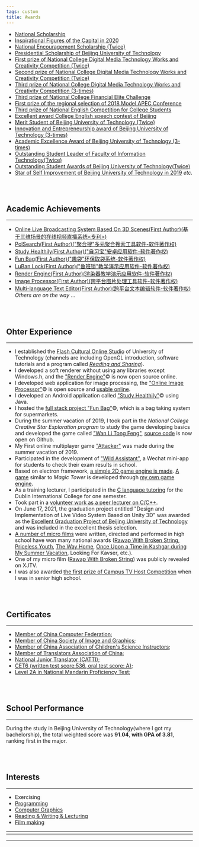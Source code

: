 ```yaml
---
tags: custom
title: Awards
---
```




* [National Scholarship](https://raw.githubusercontent.com/Ezharjan/cv/built/assets/awards/国家奖学金获奖证书-min.jpg)
* [Inspirational Figures of the Capital in 2020](https://raw.githubusercontent.com/Ezharjan/cv/built/assets/awards/首都校园励志人物-min.jpg)
* [National Encouragement Scholarship (Twice)](https://raw.githubusercontent.com/Ezharjan/cv/built/assets/awards/2018-2019国家励志奖学金-min.jpg)
* [Presidential Scholarship of Beijing University of Technology](https://raw.githubusercontent.com/Ezharjan/cv/built/assets/awards/校长奖学金扫描版-min.jpg) 
* [First prize of National College Digital Media Technology Works and Creativity Competition (Twice)](https://raw.githubusercontent.com/Ezharjan/cv/built/assets/awards/全国大学生数字媒体科技作品大赛一等奖_艾孜尔江-min.jpg)
* [Second prize of National College Digital Media Technology Works and Creativity Competition (Twice)](https://raw.githubusercontent.com/Ezharjan/cv/built/assets/awards/全国大学生数字媒体科技作品竞赛二等奖_艾孜尔江-min.jpg)
* [Third prize of National College Digital Media Technology Works and Creativity Competition (3-times)](https://raw.githubusercontent.com/Ezharjan/cv/built/assets/awards/趣袋_第八届全国大学生数字媒体科技作品及创意竞赛全国总决赛三等奖-min.jpg)
* [Third prize of National College Financial Elite Challenge](https://raw.githubusercontent.com/Ezharjan/cv/built/assets/awards/全国大学生金融精英挑战赛三等奖_艾孜尔江-min.jpg)
* [First prize of the regional selection of 2018 Model APEC Conference](https://raw.githubusercontent.com/Ezharjan/cv/built/assets/awards/全国ModelApec大赛华北赛区一等奖_艾孜尔江-min.jpg)
* [Third prize of National English Competition for College Students](https://raw.githubusercontent.com/Ezharjan/cv/built/assets/awards/全国大学生英语竞赛三等奖_艾孜尔江-min.jpg)
* [Excellent award College English speech contest of Beijing](https://raw.githubusercontent.com/Ezharjan/cv/built/assets/awards/北京市英语演讲大赛优秀奖_艾孜尔江-min.jpg)
* [Merit Student of Beijing University of Technology (Twice)](https://raw.githubusercontent.com/Ezharjan/cv/built/assets/awards/北京工业大学三好学生-min.jpg)
* [Innovation and Entrepreneurship award of Beijing University of Technology (3-times)](https://raw.githubusercontent.com/Ezharjan/cv/built/assets/awards/北京工业大学创新创业奖-min.jpg)
* [Academic Excellence Award of Beijing University of Technology (3-times)](https://raw.githubusercontent.com/Ezharjan/cv/built/assets/awards/北京工业大学学习优秀奖-min.jpg)
* [Outstanding Student Leader of Faculty of Information Technology(Twice)](https://raw.githubusercontent.com/Ezharjan/cv/built/assets/awards/校广播台资讯频道负责人任职证明_艾孜尔江-min.jpg)
* [Outstanding Student Awards of Beijing University of Technology(Twice)](https://raw.githubusercontent.com/Ezharjan/cv/built/assets/awards/杰出学子雏鹰计划_艾孜尔江-min.jpg)
* [Star of Self Improvement of Beijing University of Technology in 2019](https://raw.githubusercontent.com/Ezharjan/cv/built/assets/awards/自强之星获奖证书-min.jpg)
_etc._

<br>
<br>

Academic Achievements
---
---
* [<PATENT>Online Live Broadcasting System Based On 3D Scenes(First Author)(基于三维场景的在线视频直播系统<专利>)](https://kns.cnki.net/kcms/detail/detail.aspx?dbcode=SCPD&dbname=SCPD202102&filename=CN113382305A&uniplatform=NZKPT&v=h8Rtgte5nZtON59qvje7enPr1Aqe9neuwEZdUftPonwLSDII0PYa_-W4fv_gUfY5)
* [PolSearch(First Author)("聚合搜"多元聚合搜索工具软件-软件著作权)](https://github.com/Ezharjan/SearchEngines/tree/master/PolSearch2.0)
* [Study Healthily(First Author)("自习宝"安卓应用软件-软件著作权)](https://github.com/Ezharjan/StudyWithMe)
* [Fun Bag(First Author)("趣袋"环保取袋系统-软件著作权)](https://github.com/Ezharjan/FunBag)
* [LuBan Lock(First Author)("鲁班锁"教学演示应用软件-软件著作权)](https://github.com/Ezharjan/LuBanLock)
* [Render Engine(First Author)(渲染器教学演示应用软件-软件著作权)](https://github.com/Ezharjan/RenderEngine)
* [Image Processor(First Author)(跨平台图片处理工具软件-软件著作权)](https://github.com/Ezharjan/RenderEngine)
* [Multi-language Text Editor(First Author)(跨平台文本编辑软件-软件著作权)](https://gitee.com/ezharjan/pad)
_Others are on the way_ ...





<br>
<br>





Ohter Experience
---
---

- I established the [Flash Cultural Online Studio](https://space.bilibili.com/474084000) of University of Technology (channels are including OpenGL introduction, software tutorials and a program called _[Reading and Sharing](https://github.com/Ezharjan/WanLiTongFengScripts.git)_).
- I developed a soft renderer without using any libraries except Windows.h, and the ["Render Engine"](https://github.com/Ezharjan/RenderEngine.git)© is now open source online.
- I developed web application for image processing, the ["Online Image Processor"](https://github.com/Ezharjan/OnlineImgCopressor.git)© is open source and [usable online](https://ezharjan.github.io/OnlineImgCopressor).
- I developed an Android application called ["Study Healthily"](https://github.com/Ezharjan/StudyWithMe.git)© using Java.
- I hosted the [full stack project "Fun Bag"](https://github.com/Ezharjan/FunBag.git)©, which is a bag taking system for supermarkets.
- During the summer vacation of 2019, I took part in the _National College Creative Star Exploration program_ to study the game developing basics and developed the game called ["Wan Li Tong Feng"](https://www.bilibili.com/video/BV11t411M7ak?share_source=copy_web), [source code](https://github.com/Ezharjan/WanLiTongFengScripts.git) is now open on Github.
- My First online multiplayer game ["Attacker"](https://gitee.com/ezharjan/MyTeamGame) was made during the summer vacation of 2019.
- Participated in the development of ["Wild Assistant"](https://github.com/WildHelper/MiniProgram.git), a Wechat mini-app for students to check their exam results in school.
- Based on electron framework, [a simple 2D game engine is made](https://gitee.com/ezharjan/MyTeamGame). [A game](https://ezharjan.gitee.io/myteamgame) similar to _Magic Tower_ is developed through [my own game engine](https://www.bilibili.com/video/BV16K411H753?share_source=copy_web).
- As a training lecturer, I participated in the [C language tutoring](https://raw.githubusercontent.com/Ezharjan/cv/built/assets/awards/国际学院C语言辅导记录照片.jpg) for the Dublin International College for one semester.
- Took part in a [volunteer work as a peer lecturer on C/C++](https://www.bilibili.com/video/BV1jE411D7S5/).
- On June 17, 2021, the graduation project entitled "Design and Implementation of Live Video System Based on Unity 3D" was awarded as the [Excellent Graduation Project of Beijing University of Technology](https://gitee.com/ezharjan/live-receiver) and was included in the excellent thesis selection.
- [A number of micro films](https://www.cnblogs.com/ezhar/p/14259440.html) were written, directed and performed in high school have won many national awards ([Rawap With Broken String](https://v.qq.com/x/page/v07763zvo0a.html), [Priceless Youth](https://www.bilibili.com/video/BV1fE411o7z2?share_source=copy_web), [The Way Home](https://www.bilibili.com/video/BV1fE411o7z2?share_source=copy_web), [Once Upon a Time in Kashgar during My Summer Vacation](https://v.qq.com/x/page/u0772ucsspi.html), Looking For Kavser, etc.).
- One of my micro film ([Rawap With Broken String](https://raw.githubusercontent.com/Ezharjan/cv/built/assets/awards/《阳光心弦》证书.jpg)) was publicly revealed on XJTV.
- I was also awarded [the first prize of Campus TV Host Competition](https://raw.githubusercontent.com/Ezharjan/cv/built/assets/awards/全国主持人大赛一等奖奖杯.jpg) when I was in senior high school.


<br>
<br>


Certificates
---
---

* [Member of China Computer Federation](https://raw.githubusercontent.com/Ezharjan/cv/built/assets/awards/艾孜尔江中国计算机学会会员证书.jpg);
* [Member of China Society of Image and Graphics](https://raw.githubusercontent.com/Ezharjan/cv/built/assets/awards/艾孜尔江中国图形学学会会员证书.jpg);
* [Member of China Association of Children's Science Instructors](https://raw.githubusercontent.com/Ezharjan/cv/built/assets/awards/艾孜尔江-中国青少年科技辅导员协会电子会员证.jpg);
* [Member of Translators Association of China](https://raw.githubusercontent.com/Ezharjan/cv/built/assets/awards/艾孜尔江-中国翻译协会会员证.jpg);
* [National Junior Translator (CATTI)](https://raw.githubusercontent.com/Ezharjan/cv/built/assets/awards/国家三级笔译员_艾孜尔江-min.jpg);
* [CET6 (written test score:536, oral test score: A)](https://raw.githubusercontent.com/Ezharjan/cv/built/assets/awards/大学英语六级成绩证明_艾孜尔江-min.jpg);
* [Level 2A in National Mandarin Proficiency Test](https://raw.githubusercontent.com/Ezharjan/cv/built/assets/awards/普通话水平测试证书扫描版-min.jpg);


<br>
<br>


School Performance
---
---
During the study in Beijing University of Technology(where I got my bachelorship), the total weighted score was **91.04**, **with GPA of 3.81**, ranking first in the major.


<br>
<br>


Interests
---
---
* Exercising
* [Programming](https://gitee.com/softwarelab)
* [Computer Graphics](https://www.bilibili.com/video/BV1jE411D7S5/)
* [Reading & Writing & Lecturing](https://www.bilibili.com/video/BV1zE411F7m3/?spm_id_from=333.788.recommend_more_video.2)
* [Film making](https://space.bilibili.com/474084000?spm_id_from=333.788.0.0)




<html>
    <table style="margin-left: auto; margin-right: auto;">
        <tr>
            <td  style="padding-right:300px;">
                <!--左侧内容-->
            </td>
            <td  style="padding-left:300px;">
                <!--右侧内容-->
            </td>
        </tr>
    </table>
</html>

---
